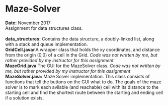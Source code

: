 # Maze-Solver
<b>Date:</b> November 2017 </br>
Assignment for data structures class. </br> </br>
<b>data_structures:</b> Contains the data structure, a doubly-linked list, along with a stack and queue implementation. </br>
<b>GridCell.java</b>nA wrapper class that holds the xy coordinates, and distance from the origin (0,0) of a cell in the Grid. *Code was not written by me, but rather provided by my instructor for this assignment* </br>
<b>MazeGrid.java</b> The GUI for the MazeSolver class. *Code was not written by me, but rather provided by my instructor for this assignment* </br>
<b>MazeSolver.java:</b> Maze Solver implementation. This class consists of functions that tell the buttons on the GUI what to do. The goals of the maze solver is to mark each avilable (and reachable) cell with its distance to the starting cell and find the shortest route between the starting and ending cell if a solution exists. </br>
